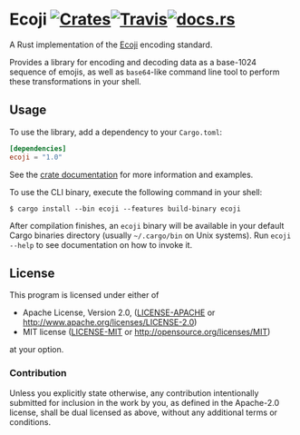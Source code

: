 # Ecoji [![Crates](https://img.shields.io/crates/v/ecoji.svg?style=flat-square)](https://crates.io/crates/ecoji)[![Travis](https://img.shields.io/travis/netvl/ecoji.rs.svg?style=flat-square)](https://travis-ci.org/netvl/ecoji.rs)[![docs.rs](https://img.shields.io/badge/documentation-docs.rs-green.svg?style=flat-square)](https://docs.rs/ecoji)

A Rust implementation of the [Ecoji](https://github.com/keith-turner/ecoji) encoding standard.

Provides a library for encoding and decoding data as a base-1024 sequence of emojis, as well as `base64`-like command
line tool to perform these transformations in your shell.

## Usage

To use the library, add a dependency to your `Cargo.toml`:

```toml
[dependencies]
ecoji = "1.0"
```

See the [crate documentation](https://docs.rs/ecoji) for more information and examples.

To use the CLI binary, execute the following command in your shell:

```
$ cargo install --bin ecoji --features build-binary ecoji
```

After compilation finishes, an `ecoji` binary will be available in your default Cargo binaries directory (usually `~/.cargo/bin` on Unix systems). Run `ecoji --help` to see documentation on how to invoke it.

## License

This program is licensed under either of

 * Apache License, Version 2.0, ([LICENSE-APACHE](LICENSE-APACHE) or http://www.apache.org/licenses/LICENSE-2.0)
 * MIT license ([LICENSE-MIT](LICENSE-MIT) or http://opensource.org/licenses/MIT)

at your option.

### Contribution

Unless you explicitly state otherwise, any contribution intentionally submitted
for inclusion in the work by you, as defined in the Apache-2.0 license, shall be dual licensed 
as above, without any additional terms or conditions.

